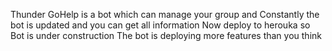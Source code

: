 Thunder GoHelp is a bot which can manage your group and 
Constantly the bot is updated and you can get all information 
Now deploy to herouka so 
Bot is under construction
 The bot is deploying more features than you think 
